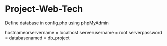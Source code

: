 # Project-Web-Tech

Define database in config.php using phpMyAdmin

hostnameorservername = localhost
serverusername = root
serverpassword = 
databasenamed = db_project
